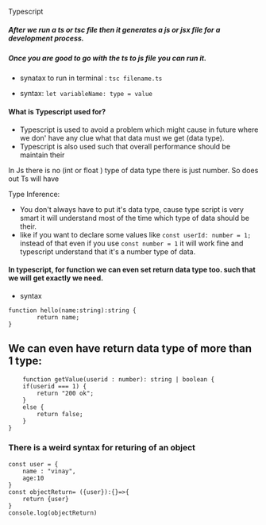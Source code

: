 Typescript
##### After we run a ts or tsc file then it generates a js or jsx file for a development process.
##### Once you are good to go with the ts to js file you can run it.
- synatax to run in terminal : ``` tsc filename.ts ```

- syntax:
``` let variableName: type = value ```
 
#### What is Typescript used for? 
- Typescript is used to avoid a problem which might cause in future where we don' have any clue what that data must we get (data type).
- Typescript is also used such that overall performance should be maintain their

In Js there is no (int or float ) type of data type there is just number. So does out Ts will have

Type Inference:
- You don't always have to put it's data type, cause type script is very smart it will understand most of the time which type of data should be their.
- like if you want to declare some values like  ``` const userId: number = 1; ``` 
instead of that even if you use ``` const number = 1 ``` it will work fine and typescript understand that it's a number type of data.

#### In typescript, for function we can even set return data type too. such that we will get exactly we need.
 - syntax
``` 
function hello(name:string):string {
        return name;
} 
```

We can even have return data type of more than 1 type:
- 
```
    function getValue(userid : number): string | boolean {
    if(userid === 1) {
        return "200 ok";
    }
    else {
        return false;
    }
}
```
### There is a weird syntax for returing of an object

```
const user = {
    name : "vinay",
    age:10
}
const objectReturn= ({user}):{}=>{
    return {user}
}
console.log(objectReturn)
```
